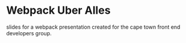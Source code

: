 # Webpack Uber Alles

slides for a webpack presentation created
for the cape town front end developers group.
